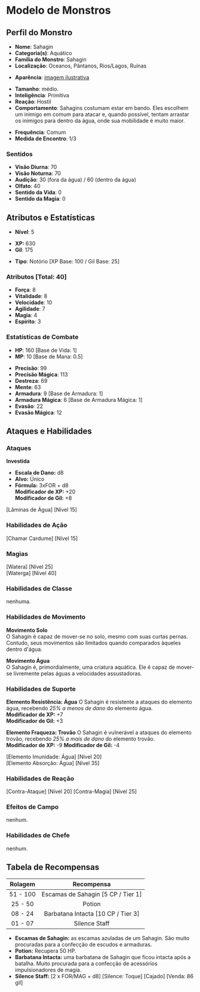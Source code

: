 # Modelo de Monstros

## Perfil do Monstro

- **Nome**: Sahagin
- **Categoria(s)**: Aquático
- **Família do Monstro**: Sahagin
- **Localização**: Oceanos, Pântanos, Rios/Lagos, Ruínas

* **Aparência**: [imagem ilustrativa](https://vignette4.wikia.nocookie.net/finalfantasy/images/3/3f/FFXIII_enemy_Sahagin.png/revision/latest?cb=20140221151539)

- **Tamanho**: médio.
- **Inteligência**: Primitiva
- **Reação**: Hostil
- **Comportamento**: Sahagins costumam estar em bando. Eles escolhem um inimigo em comum para atacar e, quando possível, tentam arrastar os inimigos para dentro da água, onde sua mobilidade é muito maior. 

* **Frequência**: Comum
* **Medida de Encontro**: 1/3

### Sentidos

- **Visão Diurna**: 70
- **Visão Noturna**: 70
- **Audição**: 30 (fora da água) / 60 (dentro da água)
- **Olfato**: 40
- **Sentido da Vida**: 0
- **Sentido da Magia**: 0

## Atributos e Estatísticas

* **Nível**: 5

- **XP:** 630
- **Gil**: 175

* **Tipo**: Notório [XP Base: 100 / Gil Base: 25]

 ### Atributos [Total: 40]

 - **Força**: 8
 - **Vitalidade**: 8
 - **Velocidade**: 10
 - **Agilidade**: 7
 - **Magia**: 4
 - **Espírito**: 3

 ### Estatísticas de Combate 
 
- **HP**: 160 [Base de Vida: 1]
- **MP**: 10 [Base de Mana: 0.5]

* **Precisão**: 99
* **Precisão Mágica**: 113
* **Destreza**: 69
* **Mente**: 63
* **Armadura**: 9 [Base de Armadura: 1]
* **Armadura Mágica**: 6 [Base de Armadura Mágica: 1]
* **Evasão**: 22
* **Evasão Mágica**: 12

## Ataques e Habilidades

### Ataques

**Investida**  
- **Escala de Dano:** d8  
- **Alvo:** Único  
- **Fórmula:** 3xFOR + d8  
**Modificador de XP:** +20  
**Modificador de Gil:** +8

[Lâminas de Água] [Nível 15]  
  
### Habilidades de Ação

[Chamar Cardume] [Nível 15]

### Magias

[Watera] [Nível 25]  
[Waterga] [Nível 40]

### Habilidades de Classe

nenhuma.

### Habilidades de Movimento

**Movimento Solo**  
O Sahagin é capaz de mover-se no solo, mesmo com suas curtas pernas. Contudo, seus movimentos são limitados quando comparados àqueles dentro d'água.

**Movimento Água**  
O Sahagin é, primordialmente, uma criatura aquática. Ele é capaz de mover-se livremente pelas águas a velocidades assustadoras.

### Habilidades de Suporte

**Elemento Resistência: Água**
O Sahagin é resistente a ataques do elemento água, recebendo *25% a menos de dano* do elemento água.  
**Modificador de XP:** +7  
**Modificador de Gil:** +3

**Elemento Fraqueza: Trovão**
O Sahagin é vulnerável a ataques do elemento trovão, recebendo *25% a mais de dano* do elemento trovão.  
**Modificador de XP:** -9
**Modificador de Gil:** -4

[Elemento Imunidade: Água] [Nível 20]  
[Elemento Absorção: Água] [Nível 35]

### Habilidades de Reação

[Contra-Ataque] [Nível 20]
[Contra-Magia] [Nível 25]

### Efeitos de Campo

nenhum.

### Habilidades de Chefe

nenhum.

## Tabela de Recompensas

| Rolagem   | Recompensa                         |
|:---------:|:----------------------------------:|
| 51 - 100  | Escamas de Sahagin [5 CP / Tier 1] |
| 25 - 50   | Potion                             |
| 08 - 24   | Barbatana Intacta [10 CP / Tier 3] |
| 01 - 07   | Silence Staff                      |

* **Escamas de Sahagin:** as escamas azuladas de um Sahagin. São muito procuradas para a confecção de escudos e armaduras.
* **Potion:** Recupera 50 HP.
* **Barbatana Intacta:** uma barbatana de Sahagin que ficou intacta após a batalha. Muito procurada para a confecção de acessórios impulsionadores de magia.
* **Silence Staff:** [2 x FOR/MAG + d8] [Silence: Toque] [Cajado] [Venda: 86 gil]